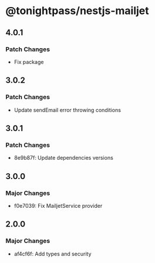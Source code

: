 # @tonightpass/nestjs-mailjet

## 4.0.1

### Patch Changes

- Fix package

## 3.0.2

### Patch Changes

- Update sendEmail error throwing conditions

## 3.0.1

### Patch Changes

- 8e9b87f: Update dependencies versions

## 3.0.0

### Major Changes

- f0e7039: Fix MailjetService provider

## 2.0.0

### Major Changes

- af4cf6f: Add types and security